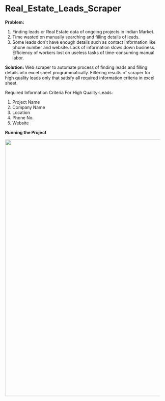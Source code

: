 # Real_Estate_Leads_Scraper

**Problem:** 
1) Finding leads or Real Estate data of ongoing projects in Indian Market. 
2) Time wasted on manually searching and filling details of leads.
3) Some leads don't have enough details such as contact information like phone number and website.
Lack of information slows down business.
Efficiency of workers lost on useless tasks of time-consuming manual labor.

**Solution:**
Web scraper to automate process of finding leads and filling details into excel sheet programmatically.
Filtering results of scraper for high quality leads only that satisfy all required information criteria in excel sheet.

Required Information Criteria For High Quality-Leads:
1) Project Name
2) Company Name
3) Location
4) Phone No.
5) Website 


**Running the Project**
<script src="https://asciinema.org/a/291902.js" id="asciicast-291902" async></script>
<a href="https://asciinema.org/a/291902?autoplay=1"><img src="https://asciinema.org/a/291902.png" width="836"/></a>
